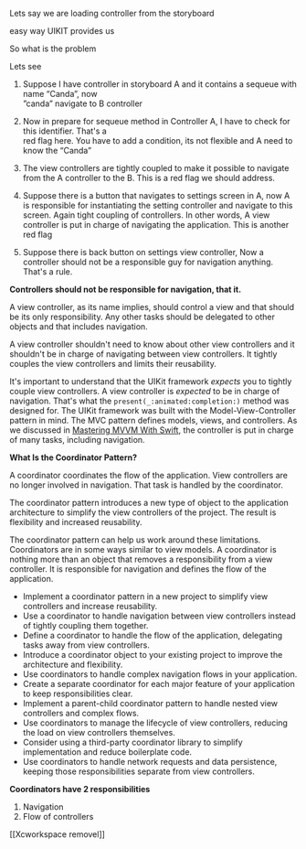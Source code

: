   

  

Lets say we are loading controller from the storyboard

easy way UIKIT provides us

So what is the problem

Lets see

1. Suppose I have controller in storyboard A and it contains a sequeue with name “Canda”, now  
    ”canda” navigate to B controller  
    
2. Now in prepare for sequeue method in Controller A, I have to check for this identifier. That's a  
    red flag here. You have to add a condition, its not flexible and A need to know the “Canda”  
    
3. The view controllers are tightly coupled to make it possible to navigate from the A controller to the B. This is a red flag we should address.
4. Suppose there is a button that navigates to settings screen in A, now A is responsible for instantiating the setting controller and navigate to this screen. Again tight coupling of controllers. In other words, A view controller is put in charge of navigating the application. This is another red flag
5. Suppose there is back button on settings view controller, Now a controller should not be a responsible guy for navigation anything. That's a rule.

**Controllers should not be responsible for navigation, that it.**

  

A view controller, as its name implies, should control a view and that should be its only responsibility. Any other tasks should be delegated to other objects and that includes navigation.

A view controller shouldn't need to know about other view controllers and it shouldn't be in charge of navigating between view controllers. It tightly couples the view controllers and limits their reusability.

  

  

It's important to understand that the UIKit framework _expects_ you to tightly couple view controllers. A view controller is _expected_ to be in charge of navigation. That's what the `present(_:animated:completion:)` method was designed for. The UIKit framework was built with the Model-View-Controller pattern in mind. The MVC pattern defines models, views, and controllers. As we discussed in [Mastering MVVM With Swift](https://cocoacasts.com/series/mastering-mvvm-with-swift), the controller is put in charge of many tasks, including navigation.

  

  

**What Is the Coordinator Pattern?**

  

A coordinator coordinates the flow of the application. View controllers are no longer involved in navigation. That task is handled by the coordinator.

The coordinator pattern introduces a new type of object to the application architecture to simplify the view controllers of the project. The result is flexibility and increased reusability.

  

The coordinator pattern can help us work around these limitations. Coordinators are in some ways similar to view models. A coordinator is nothing more than an object that removes a responsibility from a view controller. It is responsible for navigation and defines the flow of the application.

  

- Implement a coordinator pattern in a new project to simplify view controllers and increase reusability.
- Use a coordinator to handle navigation between view controllers instead of tightly coupling them together.
- Define a coordinator to handle the flow of the application, delegating tasks away from view controllers.
- Introduce a coordinator object to your existing project to improve the architecture and flexibility.
- Use coordinators to handle complex navigation flows in your application.
- Create a separate coordinator for each major feature of your application to keep responsibilities clear.
- Implement a parent-child coordinator pattern to handle nested view controllers and complex flows.
- Use coordinators to manage the lifecycle of view controllers, reducing the load on view controllers themselves.
- Consider using a third-party coordinator library to simplify implementation and reduce boilerplate code.
- Use coordinators to handle network requests and data persistence, keeping those responsibilities separate from view controllers.

  

**Coordinators have 2 responsibilities**

1. Navigation
2. Flow of controllers

  

[[Xcworkspace removel]]